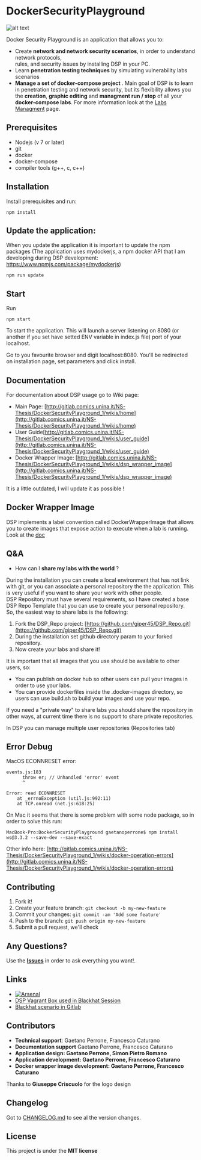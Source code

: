 # DockerSecurityPlayground
![alt text](https://raw.githubusercontent.com/giper45/DockerSecurityPlayground/master/public/assets/img/dsp_logo.png)



Docker Security Playground is an application that allows you to: 
- Create **network and network security scenarios**, in order to understand network protocols,  
rules, and security issues by installing DSP in your PC.  
- Learn **penetration testing techniques** by simulating vulnerability labs scenarios
-  **Manage a set of docker-compose project** . Main goal of DSP is to learn 
in penetration testing and network security, but its flexibility allows you the 
**creation**, **graphic editing** and **managment run / stop** of all your **docker-compose
labs**. For more information look at the [Labs Managment]() page. 

## Prerequisites
* Nodejs (v 7 or later)
* git
* docker
* docker-compose
* compiler tools (g++, c, c++)

## Installation
Install prerequisites and run: 

```
npm install
```

## Update the application: 
When you update the application it is important to update the npm packages (The application uses mydockerjs, a npm docker API that I am developing during DSP development: https://www.npmjs.com/package/mydockerjs)  
```
npm run update
```  

## Start  
Run 

```
npm start  
```
To start the application. This will launch a server listening on 8080 (or another if you set have setted ENV variable in index.js file) port of your localhost.


Go to you favourite browser and digit localhost:8080. You'll be redirected on installation page, set parameters and click install.   


## Documentation   
For documentation about DSP usage go to Wiki page:   
* Main Page: [http://gitlab.comics.unina.it/NS-Thesis/DockerSecurityPlayground_1/wikis/home](http://gitlab.comics.unina.it/NS-Thesis/DockerSecurityPlayground_1/wikis/home)    
* User Guide[http://gitlab.comics.unina.it/NS-Thesis/DockerSecurityPlayground_1/wikis/user_guide](http://gitlab.comics.unina.it/NS-Thesis/DockerSecurityPlayground_1/wikis/user_guide)  
* Docker Wrapper Image: [http://gitlab.comics.unina.it/NS-Thesis/DockerSecurityPlayground_1/wikis/dsp_wrapper_image](http://gitlab.comics.unina.it/NS-Thesis/DockerSecurityPlayground_1/wikis/dsp_wrapper_image)  


It is a little outdated, I will update it as possible !  
   
   
## Docker Wrapper Image  
DSP implements a label convention called DockerWrapperImage that allows you to create images that expose action to execute when a lab is running. 
Look at the [doc](http://gitlab.comics.unina.it/NS-Thesis/DockerSecurityPlayground_1/wikis/dsp_wrapper_image)


 
## Q&A  
- How can I **share my labs with the world** ?
   
During the installation you can create a local environment that has not link with git, or you can associate a personal repository the the application. This is very useful if you want to share your work with other people.   
DSP Repository must have several requirements, so I have created a base DSP Repo Template that you can use to create your personal repository.   
So, the easiest way to share labs is the following:    

1. Fork the DSP_Repo project: [https://github.com/giper45/DSP_Repo.git](https://github.com/giper45/DSP_Repo.git) 
2. During the installation set github directory param to your forked repository.     
3.  Now create your labs and share it!   

It is important that all images that you use should be available to other users, so:   
- You can publish on docker hub so other users can pull your images in order to use your labs.   
- You can provide dockerfiles inside the .docker-images directory, so users can use build.sh to build your images and use your repo.

If you need a "private way" to share labs you should share the repository in other ways, at current time there is no support to share private repositories. 

In DSP you can manage multiple user repositories (Repositories tab) 
## Error Debug


MacOS ECONNRESET error: 

```
events.js:183
      throw er; // Unhandled 'error' event
      ^

Error: read ECONNRESET
    at _errnoException (util.js:992:11)
    at TCP.onread (net.js:618:25)
```
On Mac it seems that there is some problem with some node package, so in order to solve this run:
```
MacBook-Pro:DockerSecurityPlayground gaetanoperrone$ npm install ws@3.3.2 --save-dev --save-exact
```
Other info here: [http://gitlab.comics.unina.it/NS-Thesis/DockerSecurityPlayground_1/wikis/docker-operation-errors](http://gitlab.comics.unina.it/NS-Thesis/DockerSecurityPlayground_1/wikis/docker-operation-errors)  



## Contributing

1. Fork it!
2. Create your feature branch: `git checkout -b my-new-feature`
3. Commit your changes: `git commit -am 'Add some feature'`  
4. Push to the branch: `git push origin my-new-feature`
5. Submit a pull request, we'll check 

## Any Questions? 
Use the **[Issues](http://gitlab.comics.unina.it/NS-Thesis/DockerSecurityPlayground_1/issues)**  in order to ask everything you want!. 




## Links
- [![Arsenal](https://github.com/toolswatch/badges/blob/master/arsenal/usa/2018.svg)](https://www.toolswatch.org/2018/05/black-hat-arsenal-usa-2018-the-w0w-lineup/)  
- [DSP Vagrant Box used in Blackhat Session](https://app.vagrantup.com/giper45/boxes/dsp_blackhat)  
- [Blackhat scenario in Gitlab](https://gitlab.com/dsp_blackhat/dsp_blackhat_vagrant.git) 

## Contributors   


* **Technical support**: Gaetano Perrone, Francesco Caturano 
* **Documentation support** Gaetano Perrone, Francesco Caturano
* **Application design: Gaetano Perrone, Simon Pietro Romano**
* **Application development: Gaetano Perrone, Francesco Caturano**
* **Docker wrapper image development: Gaetano Perrone, Francesco Caturano**


Thanks to **Giuseppe Criscuolo** for the logo design
## Changelog   
Got to [CHANGELOG.md](CHANGELOG.md) to see al the version changes.   

## License
This project is under the **MIT license**
